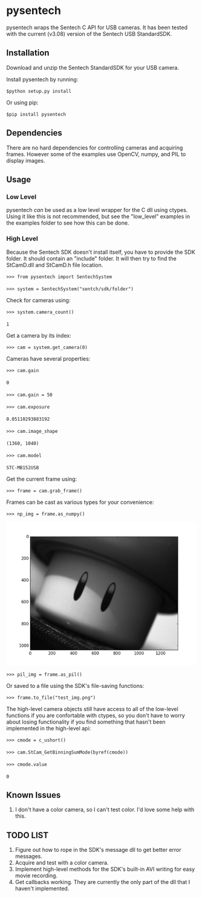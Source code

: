 # pysentech

pysentech wraps the Sentech C API for USB cameras.  It has been tested with the current (v3.08) version of the Sentech USB StandardSDK.

## Installation

Download and unzip the Sentech StandardSDK for your USB camera.

Install pysentech by running:

    $python setup.py install

Or using pip:

    $pip install pysentech

## Dependencies

There are no hard dependencies for controlling cameras and acquiring frames.  However some of the examples use OpenCV, numpy, and PIL to display images.

## Usage

### Low Level

pysentech *can* be used as a low level wrapper for the C dll using ctypes.  Using it like this is not recommended, but see the "low_level" examples in the examples folder to see how this can be done.

### High Level

Because the Sentech SDK doesn't install itself, you have to provide the SDK folder.  It should contain an "include" folder.  It will then try to find the StCamD.dll and StCamD.h file location.

    >>> from pysentech import SentechSystem

    >>> system = SentechSystem("sentch/sdk/folder")

Check for cameras using:

    >>> system.camera_count()

    1

Get a camera by its index:

    >>> cam = system.get_camera(0)

Cameras have several properties:

    >>> cam.gain
    
    0

    >>> cam.gain = 50

    >>> cam.exposure

    0.05110293883192

    >>> cam.image_shape

    (1360, 1040)

    >>> cam.model

    STC-MB152USB

Get the current frame using:

    >>> frame = cam.grab_frame()

Frames can be cast as various types for your convenience:

    >>> np_img = frame.as_numpy()

![alt text](https://github.com/derricw/pysentech/blob/master/pysentech/examples/sentechmpl.png "mpl image")

    >>> pil_img = frame.as_pil()

Or saved to a file using the SDK's file-saving functions:

    >>> frame.to_file("test_img.png")

The high-level camera objects still have access to all of the low-level functions if you are confortable with ctypes, so you don't have to worry about losing functionality if you find something that hasn't been implemented in the high-level api:

    >>> cmode = c_ushort()

    >>> cam.StCam_GetBinningSumMode(byref(cmode))

    >>> cmode.value

    0

## Known Issues

1. I don't have a color camera, so I can't test color.  I'd love some help with this.

## TODO LIST

1. Figure out how to rope in the SDK's message dll to get better error messages.
1. Acquire and test with a color camera.
1. Implement high-level methods for the SDK's built-in AVI writing for easy movie recording.
1. Get callbacks working.  They are currently the only part of the dll that I haven't implemented.